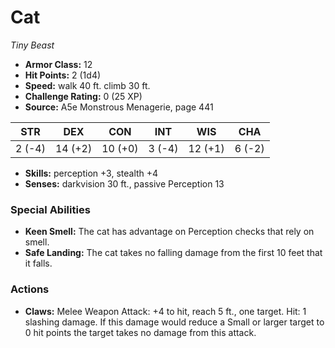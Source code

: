 # Cat

*Tiny* *Beast*

- **Armor Class:** 12
- **Hit Points:** 2 (1d4)
- **Speed:** walk 40 ft. climb 30 ft.
- **Challenge Rating:** 0 (25 XP)
- **Source:** A5e Monstrous Menagerie, page 441

| STR | DEX | CON | INT | WIS | CHA |
| --- | --- | --- | --- | --- | --- |
| 2 (-4) | 14 (+2) | 10 (+0) | 3 (-4) | 12 (+1) | 6 (-2) |

- **Skills:** perception +3, stealth +4
- **Senses:** darkvision 30 ft., passive Perception 13

### Special Abilities

- **Keen Smell:** The cat has advantage on Perception checks that rely on smell.
- **Safe Landing:** The cat takes no falling damage from the first 10 feet that it falls.

### Actions

- **Claws:** Melee Weapon Attack: +4 to hit, reach 5 ft., one target. Hit: 1 slashing damage. If this damage would reduce a Small or larger target to 0 hit points  the target takes no damage from this attack.


